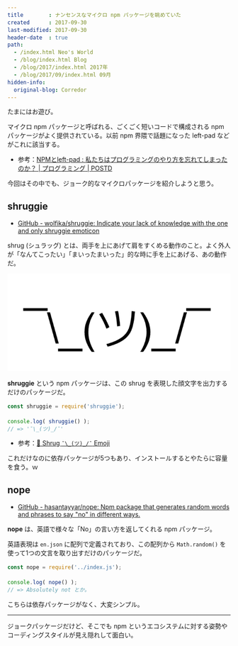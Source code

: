 ```yaml
---
title        : ナンセンスなマイクロ npm パッケージを眺めていた
created      : 2017-09-30
last-modified: 2017-09-30
header-date  : true
path:
  - /index.html Neo's World
  - /blog/index.html Blog
  - /blog/2017/index.html 2017年
  - /blog/2017/09/index.html 09月
hidden-info:
  original-blog: Corredor
---
```


たまにはお遊び。

マイクロ npm パッケージと呼ばれる、ごくごく短いコードで構成される npm パッケージがよく提供されている。以前 npm 界隈で話題になった left-pad などがこれに該当する。

- 参考：[NPMとleft-pad : 私たちはプログラミングのやり方を忘れてしまったのか？ | プログラミング | POSTD](http://postd.cc/npm-and-left-pad/)

今回はその中でも、ジョーク的なマイクロパッケージを紹介しようと思う。

## shruggie

- [GitHub - wolfika/shruggie: Indicate your lack of knowledge with the one and only shruggie emoticon](https://github.com/wolfika/shruggie)

shrug (シュラッグ) とは、両手を上にあげて肩をすくめる動作のこと。よく外人が「なんてこったい」「まいったまいった」的な時に手を上にあげる、あの動作だ。

![shrug](30-02-01.png)

**shruggie** という npm パッケージは、この shrug を表現した顔文字を出力するだけのパッケージだ。

```javascript
const shruggie = require('shruggie');

console.log( shruggie() );
// => '¯\_(ツ)_/¯'
```

- 参考：[🤷 Shrug `¯\_(ツ)_/¯` Emoji](https://emojipedia.org/shrug/)

これだけなのに依存パッケージが5つもあり、インストールするとやたらに容量を食う。ｗ

## nope

- [GitHub - hasantayyar/nope: Npm package that generates random words and phrases to say "no" in different ways.](https://github.com/hasantayyar/nope)

**nope** は、英語で様々な「No」の言い方を返してくれる npm パッケージ。

英語表現は `en.json` に配列で定義されており、この配列から `Math.random()` を使って1つの文言を取り出すだけのパッケージだ。

```javascript
const nope = require('../index.js');

console.log( nope() );
// => Absolutely not とか。
```

こちらは依存パッケージがなく、大変シンプル。

---

ジョークパッケージだけど、そこでも npm というエコシステムに対する姿勢やコーディングスタイルが見え隠れして面白い。
